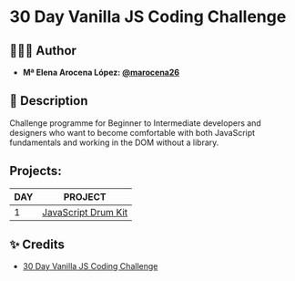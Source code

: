 # 30 Day Vanilla JS Coding Challenge 

## 👩🏻‍💻 Author 

- **Mª Elena Arocena López: [@marocena26](https://github.com/marocena26)**

## 👾 Description 

Challenge programme for Beginner to Intermediate developers and designers who want to become comfortable with both JavaScript fundamentals and working in the DOM without a library.

## Projects:

| DAY | PROJECT |
|----------|----------|
| 1 | [JavaScript Drum Kit](https://github.com/marocena26/JS30-challenges-Drum-Kit)|


## ✨ Credits

- [30 Day Vanilla JS Coding Challenge](https://javascript30.com/)
